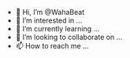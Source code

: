 - 👋 Hi, I’m @WahaBeat
- 👀 I’m interested in ...
- 🌱 I’m currently learning ...
- 💞️ I’m looking to collaborate on ...
- 📫 How to reach me ...

<!---
WahaBeat/WahaBeat is a ✨ special ✨ repository because its `README.md` (this file) appears on your GitHub profile.
You can click the Preview link to take a look at your changes.
--->
